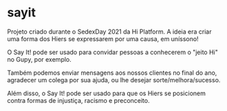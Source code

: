 # sayit
Projeto criado durante o SedexDay 2021 da Hi Platform. A ideia era criar uma forma dos Hiers se expressarem por uma causa, em uníssono!

O Say It! pode ser usado para convidar pessoas a conhecerem o "jeito Hi" no Gupy, por exemplo.

Também podemos enviar mensagens aos nossos clientes no final do ano, agradecer um colega por sua ajuda, ou lhe desejar sorte/melhora/sucesso.

Além disso, o Say It! pode ser usado para que os Hiers se posicionem contra formas de injustiça, racismo e preconceito.
